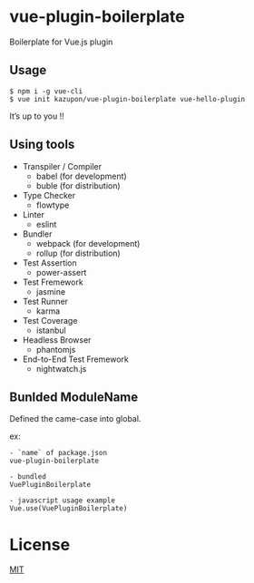 # vue-plugin-boilerplate

Boilerplate for Vue.js plugin

## Usage

    $ npm i -g vue-cli
    $ vue init kazupon/vue-plugin-boilerplate vue-hello-plugin

It’s up to you !!

## Using tools
- Transpiler / Compiler
    - babel (for development)
    - buble (for distribution)
- Type Checker
    - flowtype
- Linter
    - eslint
- Bundler
    - webpack (for development)
    - rollup (for distribution)
- Test Assertion
    - power-assert
- Test Fremework
    - jasmine
- Test Runner
    - karma
- Test Coverage
    - istanbul
- Headless Browser
    - phantomjs
- End-to-End Test Fremework
    - nightwatch.js

## Bunlded ModuleName
Defined the came-case into global.

ex:
```
- `name` of package.json
vue-plugin-boilerplate

- bundled
VuePluginBoilerplate

- javascript usage example
Vue.use(VuePluginBoilerplate)
```

# License

[MIT](http://opensource.org/licenses/MIT)

